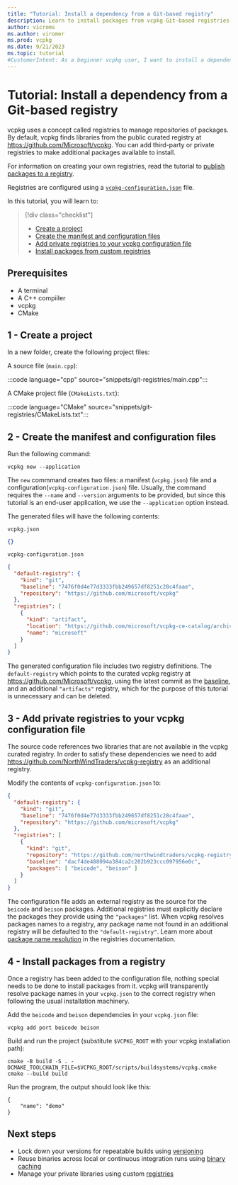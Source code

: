 ```yaml
---
title: "Tutorial: Install a dependency from a Git-based registry"
description: Learn to install packages from vcpkg Git-based registries.
author: vicroms
ms.author: viromer
ms.prod: vcpkg
ms.date: 9/21/2023
ms.topic: tutorial
#CustomerIntent: As a beginner vcpkg user, I want to install a dependency from a Git-based registry
---
```

# Tutorial: Install a dependency from a Git-based registry

vcpkg uses a concept called registries to manage repositories of packages. By default, vcpkg finds
libraries from the public curated registry at <https://github.com/Microsoft/vcpkg>. You can add
third-party or private registries to make additional packages available to install.

For information on creating your own registries, read the tutorial to [publish packages to a registry](../produce/publish-to-a-git-registry.md).

Registries are configured using a
[`vcpkg-configuration.json`](../reference/vcpkg-configuration-json.md) file.

In this tutorial, you will learn to:

> [!div class="checklist"]
> * [Create a project](#1---create-a-project)
> * [Create the manifest and configuration files](#2---create-the-manifest-and-configuration-files)
> * [Add private registries to your vcpkg configuration file](#3---add-private-registries-to-your-vcpkg-configuration-file)
> * [Install packages from custom registries](#4---install-packages-from-a-registry)

## Prerequisites

* A terminal
* A C++ compiiler
* vcpkg
* CMake

## 1 - Create a project

In a new folder, create the following project files:

A source file (`main.cpp`):

:::code language="cpp" source="snippets/git-registries/main.cpp":::

A CMake project file (`CMakeLists.txt`):

:::code language="CMake" source="snippets/git-registries/CMakeLists.txt":::

## 2 - Create the manifest and configuration files

Run the following command:

```Console
vcpkg new --application
```

The `new` commmand creates two files: a manifest (`vcpkg.json`) file and a
configuration(`vcpkg-configuration.json`) file. Usually, the command requires the `--name` and
`--version` arguments to be provided, but since this tutorial is an end-user application, we use the
`--application` option instead.

The generated files will have the following contents:

`vcpkg.json`

```json
{}
```

`vcpkg-configuration.json`

```json
{
  "default-registry": {
    "kind": "git",
    "baseline": "7476f0d4e77d3333fbb249657df8251c28c4faae",
    "repository": "https://github.com/microsoft/vcpkg"
  },
  "registries": [
    {
      "kind": "artifact",
      "location": "https://github.com/microsoft/vcpkg-ce-catalog/archive/refs/heads/main.zip",
      "name": "microsoft"
    }
  ]
}
```

The generated configuration file includes two registry definitions. The `default-registry` which points to
the curated vcpkg registry at <https://github.com/Microsoft/vcpkg>, using the latest commit as the
[baseline](../users/versioning.md#baselines), and an additional `"artifacts"` registry, which for the
purpose of this tutorial is unnecessary and can be deleted. 

## 3 - Add private registries to your vcpkg configuration file

The source code references two libraries that are not available in the vcpkg curated registry. In
order to satisfy these dependencies we need to add
<https://github.com/NorthWindTraders/vcpkg-registry> as an additional registry.

Modify the contents of `vcpkg-configuration.json` to:

```json
{
  "default-registry": {
    "kind": "git",
    "baseline": "7476f0d4e77d3333fbb249657df8251c28c4faae",
    "repository": "https://github.com/microsoft/vcpkg"
  },
  "registries": [
    {
      "kind": "git",
      "repository": "https://github.com/northwindtraders/vcpkg-registry",
      "baseline": "dacf4de488094a384ca2c202b923ccc097956e0c",
      "packages": [ "beicode", "beison" ]
    }
  ]
}
```

The configuration file adds an external registry as the source for the `beicode` and `beison`
packages. Additional registries must explicitly declare the packages they provide using the
`"packages"` list.  When vcpkg resolves packages names to a registry, any package name not found in
an additional registry will be defaulted to the `"default-registry"`. Learn more about [package name
resolution](../concepts/package-name-resolution.md) in the registries documentation.

## 4 - Install packages from a registry

Once a registry has been added to the configuration file, nothing special needs to be done to
install packages from it. vcpkg will transparently resolve package names in your `vcpkg.json` to the
correct registry when following the usual installation machinery.

Add the `beicode` and `beison` dependencies in your `vcpkg.json` file:

```Console
vcpkg add port beicode beison
```

Build and run the project (substitute `$VCPKG_ROOT` with your vcpkg installation path):

```Console
cmake -B build -S . -DCMAKE_TOOLCHAIN_FILE=$VCPKG_ROOT/scripts/buildsystems/vcpkg.cmake
cmake --build build
```

Run the program, the output should look like this:

```Console
{
    "name": "demo"
}
```

## Next steps

* Lock down your versions for repeatable builds using [versioning](../users/versioning.concepts.md)
* Reuse binaries across local or continuous integration runs using [binary caching](../users/binarycaching.md)
* Manage your private libraries using custom [registries](../maintainers/registries.md)
